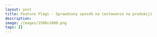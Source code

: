 ```yaml
---
layout:	post
title: Feature Flags - Sprawdzony sposób na testowanie na produkcji
description: 
image: /images/1500x1000.png
tags: []
---
```


